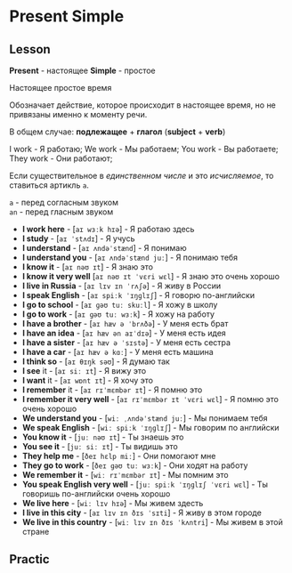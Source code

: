 # Present Simple

## Lesson

**Present** - настоящее
**Simple** - простое

Настоящее простое время

Обозначает действие, которое происходит в настоящее время, но не привязаны именно к моменту речи.

В общем случае: **подлежащее** + **глагол** (**subject** + **verb**)

I work - Я работаю; 
We work - Мы работаем; 
You work - Вы работаете;
They work - Они работают;

Если существительное в *единственном числе* и это *исчисляемое*, то ставиться артикль `a`.

`a` - перед согласным звуком  
`an` - перед гласным звуком

- **I work here** - [`aɪ wɜːk hɪə`] - Я работаю здесь  
- **I study** - [`aɪ ˈstʌdɪ`] - Я учусь 
- **I understand** - [`aɪ ʌndəˈstænd`] - Я понимаю  
- **I understand you** - [`aɪ ʌndəˈstænd juː`] - Я понимаю тебя  
- **I know it** - [`aɪ nəʊ ɪt`] - Я знаю это  
- **I know it very well** [`aɪ nəʊ ɪt ˈvɛri wɛl`] - Я знаю это очень хорошо  
- **I live in Russia** - [`aɪ lɪv ɪn ˈrʌʃə`] - Я живу в России  
- **I speak English** - [`aɪ spiːk ˈɪŋɡlɪʃ`] - Я говорю по-английски  
- **I go to school** - [`aɪ ɡəʊ tuː skuːl`] - Я хожу в школу  
- **I go to work** - [`aɪ ɡəʊ tuː wɜːk`] - Я хожу на работу  
- **I have a brother** - [`aɪ hæv ə ˈbrʌðə`] - У меня есть брат  
- **I have an idea** - [`aɪ hæv ən aɪˈdɪə`] - У меня есть идея  
- **I have a sister** - [`aɪ hæv ə ˈsɪstə`] - У меня есть сестра
- **I have a car** - [`aɪ hæv ə kɑː`] - У меня есть машина
- **I think so** - [`aɪ θɪŋk səʊ`] - Я думаю так
- **I see** it - [`aɪ siː ɪt`] - Я вижу это
- **I want** it - [`aɪ wɒnt ɪt`] - Я хочу это
- **I remember** it - [`aɪ rɪˈmɛmbər ɪt`] - Я помню это
- **I remember it very well** - [`aɪ rɪˈmɛmbər ɪt ˈvɛri wɛl`] - Я помню это очень хорошо
- **We understand you** - [`wiː ˌʌndəˈstænd juː`] - Мы понимаем тебя
- **We speak English** - [`wiː spiːk ˈɪŋɡlɪʃ`] - Мы говорим по английски
- **You know it** - [`juː nəʊ ɪt`] - Ты знаешь это
- **You see it** - [`juː siː ɪt`] - Ты видишь это
- **They help me** - [`ðeɪ hɛlp miː`] - Они помогают мне
- **They go to work** - [`ðeɪ ɡəʊ tuː wɜːk`] - Они ходят на работу
- **We remember it** - [`wiː rɪˈmɛmbər ɪt`] - Мы помним это
- **You speak English very well** - [`juː spiːk ˈɪŋɡlɪʃ ˈvɛri wɛl`] - Ты говоришь по-английски очень хорошо
- **We live here** - [`wiː lɪv hɪə`] - Мы живем здесть
- **I live in this city** - [`aɪ lɪv ɪn ðɪs ˈsɪti`] - Я живу в этом городе
- **We live in this country** - [`wiː lɪv ɪn ðɪs ˈkʌntri`] - Мы живем в этой стране

## Practic